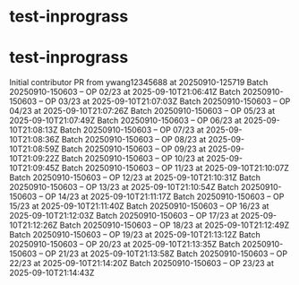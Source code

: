 # test-inprograss
# test-inprograss
Initial contributor PR from ywang12345688 at 20250910-125719
Batch 20250910-150603 – OP 02/23 at 2025-09-10T21:06:41Z
Batch 20250910-150603 – OP 03/23 at 2025-09-10T21:07:03Z
Batch 20250910-150603 – OP 04/23 at 2025-09-10T21:07:26Z
Batch 20250910-150603 – OP 05/23 at 2025-09-10T21:07:49Z
Batch 20250910-150603 – OP 06/23 at 2025-09-10T21:08:13Z
Batch 20250910-150603 – OP 07/23 at 2025-09-10T21:08:36Z
Batch 20250910-150603 – OP 08/23 at 2025-09-10T21:08:59Z
Batch 20250910-150603 – OP 09/23 at 2025-09-10T21:09:22Z
Batch 20250910-150603 – OP 10/23 at 2025-09-10T21:09:45Z
Batch 20250910-150603 – OP 11/23 at 2025-09-10T21:10:07Z
Batch 20250910-150603 – OP 12/23 at 2025-09-10T21:10:31Z
Batch 20250910-150603 – OP 13/23 at 2025-09-10T21:10:54Z
Batch 20250910-150603 – OP 14/23 at 2025-09-10T21:11:17Z
Batch 20250910-150603 – OP 15/23 at 2025-09-10T21:11:40Z
Batch 20250910-150603 – OP 16/23 at 2025-09-10T21:12:03Z
Batch 20250910-150603 – OP 17/23 at 2025-09-10T21:12:26Z
Batch 20250910-150603 – OP 18/23 at 2025-09-10T21:12:49Z
Batch 20250910-150603 – OP 19/23 at 2025-09-10T21:13:12Z
Batch 20250910-150603 – OP 20/23 at 2025-09-10T21:13:35Z
Batch 20250910-150603 – OP 21/23 at 2025-09-10T21:13:58Z
Batch 20250910-150603 – OP 22/23 at 2025-09-10T21:14:20Z
Batch 20250910-150603 – OP 23/23 at 2025-09-10T21:14:43Z
